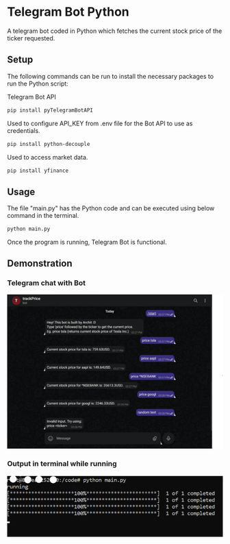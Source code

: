 # Telegram Bot Python

A telegram bot coded in Python which fetches the current stock price of the ticker requested.

## Setup

The following commands can be run to install the necessary packages to run the Python script:

Telegram Bot API
```bash
pip install pyTelegramBotAPI
```

Used to configure API_KEY from .env file for the Bot API to use as credentials.
```bash
pip install python-decouple
```

Used to access market data.
```bash
pip install yfinance
```

## Usage

The file "main.py" has the Python code and can be executed using below command in the terminal.

```bash
python main.py
```
Once the program is running, Telegram Bot is functional.

## Demonstration

### Telegram chat with Bot
![telegram chat](assets/screenshot0.png)

### Output in terminal while running
![terminal screen](assets/output.png)